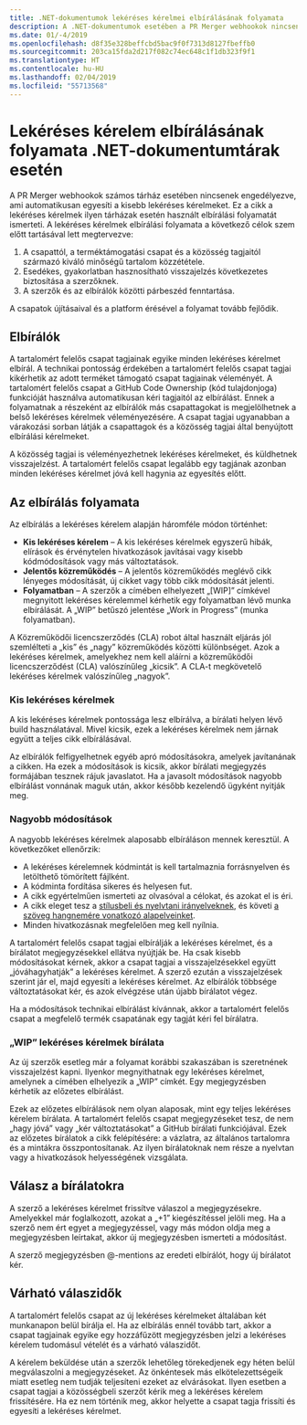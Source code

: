 ```yaml
---
title: .NET-dokumentumok lekéréses kérelmei elbírálásának folyamata
description: A .NET-dokumentumok esetében a PR Merger webhookok nincsenek engedélyezve. Ez a cikk a lekéréses kérelmek ilyen tárházak esetén használt folyamatát ismerteti
ms.date: 01/-4/2019
ms.openlocfilehash: d8f35e328beffcbd5bac9f0f7313d8127fbeffb0
ms.sourcegitcommit: 203ca15fda2d217f082c74ec648c1f1db323f9f1
ms.translationtype: HT
ms.contentlocale: hu-HU
ms.lasthandoff: 02/04/2019
ms.locfileid: "55713568"
---
```

# <a name="pull-request-review-process-for-the-net-docs-repositories"></a>Lekéréses kérelem elbírálásának folyamata .NET-dokumentumtárak esetén

A PR Merger webhookok számos tárház esetében nincsenek engedélyezve, ami automatikusan egyesíti a kisebb lekéréses kérelmeket. Ez a cikk a lekéréses kérelmek ilyen tárházak esetén használt elbírálási folyamatát ismerteti. A lekéréses kérelmek elbírálási folyamata a következő célok szem előtt tartásával lett megtervezve:

1. A csapattól, a terméktámogatási csapat és a közösség tagjaitól származó kiváló minőségű tartalom közzététele.
1. Esedékes, gyakorlatban hasznosítható visszajelzés következetes biztosítása a szerzőknek.
1. A szerzők és az elbírálók közötti párbeszéd fenntartása.

A csapatok újításaival és a platform érésével a folyamat tovább fejlődik.

## <a name="reviewers"></a>Elbírálók

A tartalomért felelős csapat tagjainak egyike minden lekéréses kérelmet elbírál. A technikai pontosság érdekében a tartalomért felelős csapat tagjai kikérhetik az adott terméket támogató csapat tagjainak véleményét. A tartalomért felelős csapat a GitHub Code Ownership (kód tulajdonjoga) funkcióját használva automatikusan kéri tagjaitól az elbírálást. Ennek a folyamatnak a részeként az elbírálók más csapattagokat is megjelölhetnek a belső lekéréses kérelmek véleményezésére. A csapat tagjai ugyanabban a várakozási sorban látják a csapattagok és a közösség tagjai által benyújtott elbírálási kérelmeket.

A közösség tagjai is véleményezhetnek lekéréses kérelmeket, és küldhetnek visszajelzést. A tartalomért felelős csapat legalább egy tagjának azonban minden lekéréses kérelmet jóvá kell hagynia az egyesítés előtt.

## <a name="review-process"></a>Az elbírálás folyamata

Az elbírálás a lekéréses kérelem alapján háromféle módon történhet:

- **Kis lekéréses kérelem** – A kis lekéréses kérelmek egyszerű hibák, elírások és érvénytelen hivatkozások javításai vagy kisebb kódmódosítások vagy más változtatások.
- **Jelentős közreműködés** – A jelentős közreműködés meglévő cikk lényeges módosítását, új cikket vagy több cikk módosítását jelenti.
- **Folyamatban** – A szerzők a címében elhelyezett „[WIP]” címkével megnyitott lekéréses kérelemmel kérhetik egy folyamatban lévő munka elbírálását. A „WIP” betűszó jelentése „Work in Progress” (munka folyamatban). 

A Közreműködői licencszerződés (CLA) robot által használt eljárás jól szemlélteti a „kis” és „nagy” közreműködés közötti különbséget. Azok a lekéréses kérelmek, amelyekhez nem kell aláírni a közreműködői licencszerződést (CLA) valószínűleg „kicsik”. A CLA-t megkövetelő lekéréses kérelmek valószínűleg „nagyok”.

### <a name="small-prs"></a>Kis lekéréses kérelmek

A kis lekéréses kérelmek pontossága lesz elbírálva, a bírálati helyen lévő build használatával. Mivel kicsik, ezek a lekéréses kérelmek nem járnak együtt a teljes cikk elbírálásával. 

Az elbírálók felfigyelhetnek egyéb apró módosításokra, amelyek javítanának a cikken. Ha ezek a módosítások is kicsik, akkor bírálati megjegyzés formájában tesznek rájuk javaslatot. Ha a javasolt módosítások nagyobb elbírálást vonnának maguk után, akkor később kezelendő ügyként nyitják meg. 

### <a name="larger-changes"></a>Nagyobb módosítások

A nagyobb lekéréses kérelmek alaposabb elbíráláson mennek keresztül. A következőket ellenőrzik:

- A lekéréses kérelemnek kódmintát is kell tartalmaznia forrásnyelven és letölthető tömörített fájlként.
- A kódminta fordítása sikeres és helyesen fut.
- A cikk egyértelműen ismerteti az olvasóval a célokat, és azokat el is éri.
- A cikk eleget tesz a [stílusbeli és nyelvtani irányelveknek](dotnet-style-guide.md), és követi [a szöveg hangnemére vonatkozó alapelveinket](dotnet-voice-tone.md).
- Minden hivatkozásnak megfelelően meg kell nyílnia.

A tartalomért felelős csapat tagjai elbírálják a lekéréses kérelmet, és a bírálatot megjegyzésekkel ellátva nyújtják be. Ha csak kisebb módosításokat kérnek, akkor a csapat tagjai a visszajelzésekkel együtt „jóváhagyhatják” a lekéréses kérelmet. A szerző ezután a visszajelzések szerint jár el, majd egyesíti a lekéréses kérelmet. Az elbírálók többsége változtatásokat kér, és azok elvégzése után újabb bírálatot végez.

Ha a módosítások technikai elbírálást kívánnak, akkor a tartalomért felelős csapat a megfelelő termék csapatának egy tagját kéri fel bírálatra.

### <a name="review-wip-pull-requests"></a>„WIP” lekéréses kérelmek bírálata

Az új szerzők esetleg már a folyamat korábbi szakaszában is szeretnének visszajelzést kapni. Ilyenkor megnyithatnak egy lekéréses kérelmet, amelynek a címében elhelyezik a „WIP” címkét. Egy megjegyzésben kérhetik az előzetes elbírálást.

Ezek az előzetes elbírálások nem olyan alaposak, mint egy teljes lekéréses kérelem bírálata. A tartalomért felelős csapat megjegyzéseket tesz, de nem „hagy jóvá” vagy „kér változtatásokat” a GitHub bírálati funkciójával. Ezek az előzetes bírálatok a cikk felépítésére: a vázlatra, az általános tartalomra és a mintákra összpontosítanak. Az ilyen bírálatoknak nem része a nyelvtan vagy a hivatkozások helyességének vizsgálata.

## <a name="respond-to-reviews"></a>Válasz a bírálatokra

A szerző a lekéréses kérelmet frissítve válaszol a megjegyzésekre. Amelyekkel már foglalkozott, azokat a „+1” kiegészítéssel jelöli meg. Ha a szerző nem ért egyet a megjegyzéssel, vagy más módon oldja meg a megjegyzésben leírtakat, akkor új megjegyzésben ismerteti a módosítást.

A szerző megjegyzésben @-mentions az eredeti elbírálót, hogy új bírálatot kér. 

## <a name="response-time-expectations"></a>Várható válaszidők

A tartalomért felelős csapat az új lekéréses kérelmeket általában két munkanapon belül bírálja el. Ha az elbírálás ennél tovább tart, akkor a csapat tagjainak egyike egy hozzáfűzött megjegyzésben jelzi a lekéréses kérelem tudomásul vételét és a várható válaszidőt.

A kérelem beküldése után a szerzők lehetőleg törekedjenek egy héten belül megválaszolni a megjegyzéseket. Az önkéntesek más elkötelezettségeik miatt esetleg nem tudják teljesíteni ezeket az elvárásokat. Ilyen esetben a csapat tagjai a közösségbeli szerzőt kérik meg a lekéréses kérelem frissítésére. Ha ez nem történik meg, akkor helyette a csapat tagja frissíti és egyesíti a lekéréses kérelmet.

